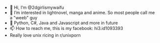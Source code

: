 - 👋 Hi, I’m @2dgirlismywaifu
- 👀 I’m interested in lightnovel, manga and anime. So most people call me a "weeb" guy
- 🌱 Python, C#, Java and Javascript and more in future
- 📫 How to reach me, this is my facebook: hi3.id1093393
- Really love unix ricing in r/unixporn
<!---
2dgirlismywaifu/2dgirlismywaifu is a ✨ special ✨ repository because its `README.md` (this file) appears on your GitHub profile.
You can click the Preview link to take a look at your changes.
--->
